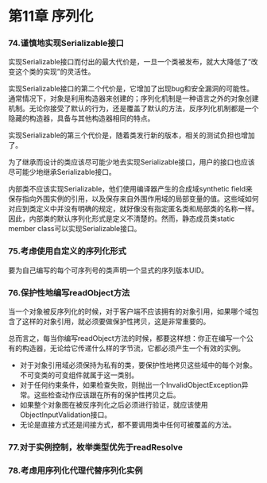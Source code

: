 # 第11章 序列化

### 74.谨慎地实现Serializable接口

实现Serializable接口而付出的最大代价是，一旦一个类被发布，就大大降低了“改变这个类的实现”的灵活性。

实现Serializable接口的第二个代价是，它增加了出现bug和安全漏洞的可能性。通常情况下，对象是利用构造器来创建的；序列化机制是一种语言之外的对象创建机制。无论你接受了默认的行为，还是覆盖了默认的方法，反序列化机制都是一个隐藏的构造器，具备与其他构造器相同的特点。

实现Serializable的第三个代价是，随着类发行新的版本，相关的测试负担也增加了。

为了继承而设计的类应该尽可能少地去实现Serializable接口，用户的接口也应该尽可能少地继承Serializable接口。

内部类不应该实现Serializable，他们使用编译器产生的合成域synthetic field来保存指向外围实例的引用，以及保存来自外围作用域的局部变量的值。这些域如何对应到类定义中并没有明确的规定，就好像没有指定匿名类和局部类的名称一样。因此，内部类的默认序列化形式是定义不清楚的。然而，静态成员类static member class可以实现Serializable接口。

### 75.考虑使用自定义的序列化形式

要为自己编写的每个可序列号的类声明一个显式的序列版本UID。

### 76.保护性地编写readObject方法

当一个对象被反序列化的时候，对于客户端不应该拥有的对象引用，如果哪个域包含了这样的对象引用，就必须要做保护性拷贝，这是非常重要的。

总而言之，每当你编写readObject方法的时候，都要这样想：你正在编写一个公有的构造器，无论给它传递什么样的字节流，它都必须产生一个有效的实例。

+ 对于对象引用域必须保持为私有的类，要保护性地拷贝这些域中的每个对象。不可变类的可变组件就属于这一类别。
+ 对于任何约束条件，如果检查失败，则抛出一个InvalidObjectException异常。这些检查动作应该跟在所有的保护性拷贝之后。
+ 如果整个对象图在被反序列化之后必须进行验证，就应该使用ObjectInputValidation接口。
+ 无论是直接方式还是间接方式，都不要调用类中任何可被覆盖的方法。

### 77.对于实例控制，枚举类型优先于readResolve

### 78.考虑用序列化代理代替序列化实例

